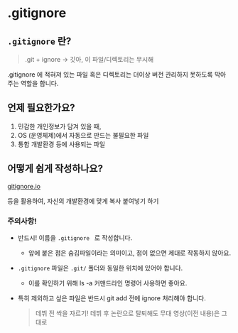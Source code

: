 # .gitignore

## `.gitignore` 란?
> .git + ignore -> 깃아, 이 파일/디렉토리는 무시해

.gitignore 에 적혀져 있는 파일 혹은 디렉토리는 더이상 버전 관리하지 못하도록 막아주는 역할을 합니다.

## 언제 필요한가요?
1. 민감한 개인정보가 담겨 있을 때,
2. OS (운영체제)에서 자동으로 만드는 불필요한 파일
3. 통합 개발환경 등에 사용되는 파일

## 어떻게 쉽게 작성하나요?
[gitignore.io](https://www.toptal.com/developers/gitignore/)

등을 활용하여, 자신의 개발환경에 맞게 복사 붙여넣기 하기

### 주의사항!
- 반드시! 이름을 `.gitignore ` 로 작성합니다. 
  - 앞에 붙은 점은 숨김파일이라는 의미이고, 점이 없으면 제대로 작동하지 않아요.

- `.gitignore` 파일은 `.git/` 폴더와 동일한 위치에 있어야 합니다.
  - 이를 확인하기 위해 ls -a 커맨드라인 명령어 사용하면 좋아요.

- 특히 제외하고 싶은 파일은 반드시 git add 전에 ignore 처리해야 합니다.
    > 데뷔 전 싹을 자르기! 데뷔 후 논란으로 탈퇴해도 무대 영상(이전 내용)은 그대로 